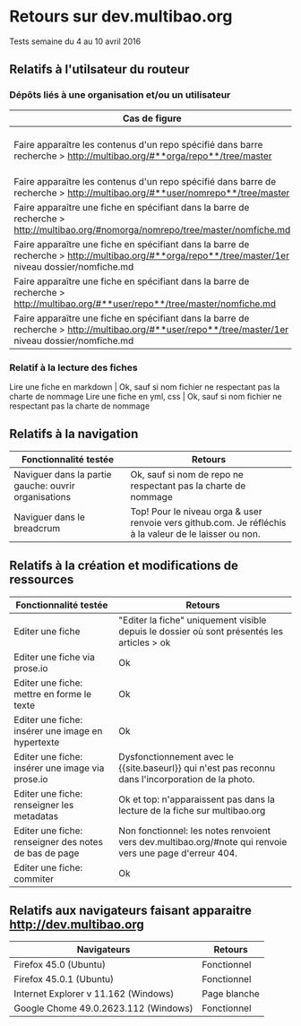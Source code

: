 # Retours sur dev.multibao.org

Tests semaine du 4 au 10 avril 2016

## Relatifs à l'utilsateur du routeur

### Dépôts liés à une organisation et/ou un utilisateur

Cas de figure     |   Retours
--------|------
Faire apparaître les contenus d'un repo spécifié dans barre recherche > http://multibao.org/#**orga/repo**/tree/master  |    Dysfonctionnel pour repos comme en démo: dev.multibao.org/#multibao/documentation/tree/master. Fonctionne pour les repos spécifiés par daktary. Je continue de chercher pourquoi.
Faire apparaître les contenus d'un repo spécifié dans barre de recherche > http://multibao.org/#**user/nomrepo**/tree/master  |    Dysfonctionnel comme en démo: dev.multibao.org/#alecoz/democracy-story/tree/master
Faire apparaître une fiche en spécifiant dans la barre de recherche > http://multibao.org/#nomorga/nomrepo/tree/master/nomfiche.md  |    Fonctionnel
Faire apparaître une fiche en spécifiant dans la barre de recherche > http://multibao.org/#**orga/repo**/tree/master/1er niveau dossier/nomfiche.md  |    Fonctionnel
Faire apparaître une fiche en spécifiant dans la barre de recherche > http://multibao.org/#**user/repo**/tree/master/nomfiche.md  |    Fonctionnel
Faire apparaître une fiche en spécifiant dans la barre de recherche > http://multibao.org/#**user/repo**/tree/master/1er niveau dossier/nomfiche.md  |    Fonctionnel

### Relatif à la lecture des fiches 

Lire une fiche en markdown  |   Ok, sauf si nom fichier ne respectant pas la charte de nommage
Lire une fiche en yml, css  |   Ok, sauf si nom fichier ne respectant pas la charte de nommage

## Relatifs à la navigation 

Fonctionnalité testée     |   Retours
--------|------
Naviguer dans la partie gauche: ouvrir organisations  |   Ok, sauf si nom de repo ne respectant pas la charte de nommage 
Naviguer dans le breadcrum  |   Top! Pour le niveau orga & user renvoie vers github.com. Je réfléchis à la valeur de le laisser ou non.

## Relatifs à la création et modifications de ressources

Fonctionnalité testée     |   Retours
--------|------
Editer une fiche   |   "Editer la fiche" uniquement visible depuis le dossier où sont présentés les articles > ok
Editer une fiche via prose.io  |   Ok
Editer une fiche: mettre en forme le texte  |   Ok
Editer une fiche: insérer une image en hypertexte  |   Ok
Editer une fiche: insérer une image via prose.io  |   Dysfonctionnement avec le {{site.baseurl}} qui n'est pas reconnu dans l'incorporation de la photo. 
Editer une fiche: renseigner les metadatas  |   Ok et top: n'apparaissent pas dans la lecture de la fiche sur multibao.org
Editer une fiche: renseigner des notes de bas de page  |   Non fonctionnel: les notes renvoient vers dev.multibao.org/#note qui renvoie vers une page d'erreur 404.
Editer une fiche: commiter  |   Ok

## Relatifs aux navigateurs faisant apparaitre http://dev.multibao.org

Navigateurs     |   Retours
--------|------
Firefox 45.0 (Ubuntu)  |   Fonctionnel
Firefox 45.0.1 (Ubuntu)  |   Fonctionnel
Internet Explorer v 11.162 (Windows)  |   Page blanche
Google Chome 49.0.2623.112 (Windows) | Fonctionnel













